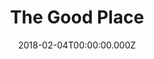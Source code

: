 ---
title: "The Good Place"
date: 2018-02-04T00:00:00.000Z
permalink: /almanac/tv/2018-02-04-the-good-place/index.html
season: S2E08-12
rating: 3
---